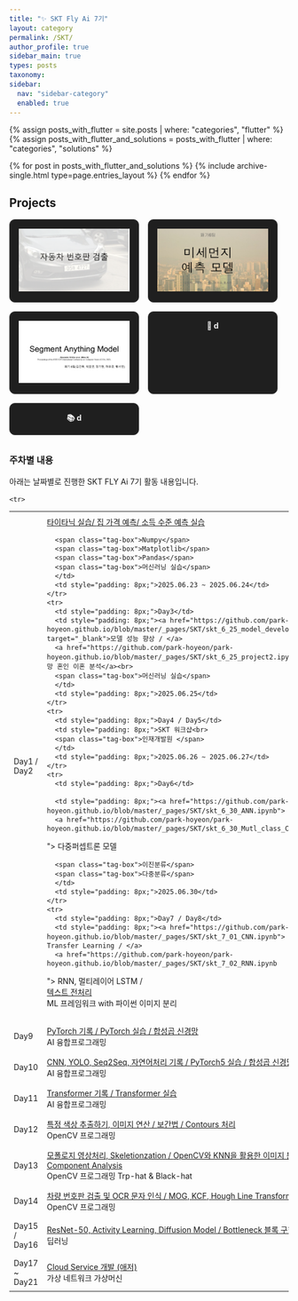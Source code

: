 ```yaml
---
title: "✨ SKT Fly Ai 7기"
layout: category
permalink: /SKT/
author_profile: true
sidebar_main: true
types: posts
taxonomy:
sidebar:
  nav: "sidebar-category"
  enabled: true
---
```


{% assign posts_with_flutter = site.posts | where: "categories", "flutter" %}
{% assign posts_with_flutter_and_solutions = posts_with_flutter | where: "categories", "solutions" %}

{% for post in posts_with_flutter_and_solutions %}
  {% include archive-single.html type=page.entries_layout %}
{% endfor %}

<style>
.project-cards {
  display: flex;
  flex-wrap: wrap;
  gap: 1rem;
  margin-bottom: 2rem;
}
.project-card {
  background-color: #1f1f1f;
  padding: 1rem;
  border-radius: 10px;
  border: 1px solid #3a3a3a;
  text-align: center;
  width: 200px;
  transition: transform 0.2s;
}
.project-card:hover {
  transform: scale(1.03);
  background-color: #2c2c2c;
}
.project-card a {
  color: #f1f1f1;
  text-decoration: none;
  font-weight: bold;
}
</style>

## Projects

<div class="project-cards">
  <div class="project-card">
    <a href="/_pages/SKT/project/car">
      <img src="/_pages/SKT/image/car/슬라이드1.PNG" >
    </a>
  </div>

  <div class="project-card">
    <a href="/_pages/SKT/project/dust">
      <img src="/_pages/SKT/image/미세먼지 예측 모델 (1).png" >
      <div></div>
    </a>
  </div>

  <div class="project-card">
    <a href="/_pages/SKT/project/sam">
      <img src="/_pages/SKT/image/sam/슬라이드1.PNG" >
      <div></div>
    </a>
  </div>




  
  <div class="project-card">
    <a href="/project/food-log">🍱 d</a>
  </div>
  <div class="project-card">
    <a href="/project/study-log">📚 d</a>
  </div>
</div>

### 주차별 내용

아래는 날짜별로 진행한 SKT FLY Ai 7기 활동 내용입니다.<br>

<table style="width: 100%; border-collapse: collapse; text-align: left; font-size: 14px;">
  <tbody>
    <tr>
      <td style="padding: 8px;">Day1 / Day2</td>
      <td style="padding: 8px;"><a href="https://github.com/park-hoyeon/park-hoyeon.github.io/blob/master/_pages/SKT/titanic.ipynb" target="_blank">타이타닉 실습/ </a>
      <a href="https://github.com/park-hoyeon/park-hoyeon.github.io/blob/master/_pages/SKT/skt_6_24_house_value.ipynb"> 집 가격 예측/ </a>
      <a href="https://github.com/park-hoyeon/park-hoyeon.github.io/blob/master/_pages/SKT/skt_6_24_소득_수준_예측_실습.ipynb"> 소득 수준 예측 실습</a><br>


      <span class="tag-box">Numpy</span>
      <span class="tag-box">Matplotlib</span>
      <span class="tag-box">Pandas</span>
      <span class="tag-box">머신러닝 실습</span>
      </td>
      <td style="padding: 8px;">2025.06.23 ~ 2025.06.24</td>
    </tr>
    <tr>
      <td style="padding: 8px;">Day3</td>
      <td style="padding: 8px;"><a href="https://github.com/park-hoyeon/park-hoyeon.github.io/blob/master/_pages/SKT/skt_6_25_model_development.ipynb" target="_blank">모델 성능 향상 / </a>
      <a href="https://github.com/park-hoyeon/park-hoyeon.github.io/blob/master/_pages/SKT/skt_6_25_project2.ipynb"> 인구 동향 출생 사망 혼인 이혼 분석</a><br>
      <span class="tag-box">머신러닝 실습</span>
      </td>
      <td style="padding: 8px;">2025.06.25</td>
    </tr>
    <tr>
      <td style="padding: 8px;">Day4 / Day5</td>
      <td style="padding: 8px;">SKT 워크샵<br>     
      <span class="tag-box">인재개발원 </span>
      </td>
      <td style="padding: 8px;">2025.06.26 ~ 2025.06.27</td>
    </tr>
    <tr>
      <td style="padding: 8px;">Day6</td>
         
      <td style="padding: 8px;"><a href="https://github.com/park-hoyeon/park-hoyeon.github.io/blob/master/_pages/SKT/skt_6_30_ANN.ipynb"> 심층 신경망 / </a>
      <a href="https://github.com/park-hoyeon/park-hoyeon.github.io/blob/master/_pages/SKT/skt_6_30_Mutl_class_Classification.ipynb
">  다중퍼셉트론 모델</a><br>
            
      <span class="tag-box">이진분류</span>
      <span class="tag-box">다중분류</span>
      </td>
      <td style="padding: 8px;">2025.06.30</td>
    </tr>
    <tr>
      <td style="padding: 8px;">Day7 / Day8</td>
      <td style="padding: 8px;"><a href="https://github.com/park-hoyeon/park-hoyeon.github.io/blob/master/_pages/SKT/skt_7_01_CNN.ipynb"> CNN - 이미지 분류, Transfer Learning / </a>
      <a href="https://github.com/park-hoyeon/park-hoyeon.github.io/blob/master/_pages/SKT/skt_7_02_RNN.ipynb
"> RNN, 멀티레이어 LSTM /  </a><br>
<a href="https://github.com/park-hoyeon/park-hoyeon.github.io/blob/master/_pages/SKT/skt_7_02_텍스트_전처리.ipynb
"> 텍스트 전처리   </a><br>
      <span class="tag-box">ML 프레임워크 with 파이썬</span>
      <span class="tag-box">이미지 분리</span>
      </td>
      <td style="padding: 8px;">2025.07.01 ~ 2025.07.02</td>
    </tr>

    
    <tr>
  <td style="padding: 8px;">Day9</td>
  <td style="padding: 8px;">
    <a href="https://jumbled-ship-7f2.notion.site/7-3-PyTorch-2256560b6e4980c09bb6e12d3b97ca1b?source=copy_link"> PyTorch 기록 / </a>
    <a href="https://github.com/park-hoyeon/park-hoyeon.github.io/blob/master/_pages/SKT/skt_7_03_pytorch_practice.ipynb"> PyTorch 실습 / </a>
    <a href="https://github.com/park-hoyeon/park-hoyeon.github.io/blob/master/_pages/SKT/skt_7_03_딥러닝"> 합성곱 신경망 </a><br>
    <span class="tag-box">AI 융합프로그래밍</span>
  </td>
  <td style="padding: 8px;">2025.07.03</td>
</tr>


<tr>
  <td style="padding: 8px;">Day10</td>
  <td style="padding: 8px;">
    <a href="https://jumbled-ship-7f2.notion.site/7-4-CNN-YOLO-Seq2Seq-2266560b6e4980338addde87f4a644f2?source=copy_link"> CNN, YOLO, Seq2Seq, 자연어처리 기록 / </a>
    <a href="https://github.com/park-hoyeon/park-hoyeon.github.io/blob/master/_pages/SKT/skt_7_04_pytorch5.ipynb"> PyTorch5 실습 / </a>
    <a href="https://github.com/park-hoyeon/park-hoyeon.github.io/blob/master/_pages/SKT/skt_7_03_딥러닝"> 합성곱 신경망 </a><br>
    <span class="tag-box">AI 융합프로그래밍</span>
  </td>
  <td style="padding: 8px;">2025.07.04</td>
</tr>

<tr>
  <td style="padding: 8px;">Day11</td>
  <td style="padding: 8px;">
    <a href="https://jumbled-ship-7f2.notion.site/7-5-Transformer-2276560b6e4980e7a245c4c410b451a9?source=copy_link"> Transformer 기록 / </a>
    <a href="https://github.com/park-hoyeon/park-hoyeon.github.io/blob/master/_pages/SKT/skt_7_05_Transformer.ipynb"> Transformer 실습  </a><br>
    <span class="tag-box">AI 융합프로그래밍</span>
  </td>
  <td style="padding: 8px;">2025.07.05</td>
</tr>

<tr>
  <td style="padding: 8px;">Day12</td>
  <td style="padding: 8px;">
    <a href="https://github.com/park-hoyeon/park-hoyeon.github.io/blob/master/_pages/SKT/skt_7_07_OpenCV.ipynb"> 특정 색상 추출하기, 이미지  연산 / </a>
    <a href="https://github.com/park-hoyeon/park-hoyeon.github.io/blob/master/_pages/SKT/skt_7_07_OpenCV2.ipynb"> 보간법 /  </a>
    <a href="https://github.com/park-hoyeon/park-hoyeon.github.io/blob/master/_pages/SKT/skt_7_07_OpenCV(3).ipynb
"> Contours 처리  </a><br>
    <span class="tag-box">OpenCV 프로그래밍</span>
  </td>
  <td style="padding: 8px;">2025.07.07</td>
</tr>


<tr>
  <td style="padding: 8px;">Day13</td>
  <td style="padding: 8px;">
    <a href="https://github.com/park-hoyeon/park-hoyeon.github.io/blob/master/_pages/SKT/skt_7_08_OpenCV.ipynb"> 모폴로지 영상처리, Skeletionzation / </a>
    <a href="https://github.com/park-hoyeon/park-hoyeon.github.io/blob/master/_pages/SKT/skt_7_08_OpenCV2.ipynb"> OpenCV와 KNN을 활용한 이미지 분류 /  </a>
    <a href="https://github.com/park-hoyeon/park-hoyeon.github.io/blob/master/_pages/SKT/skt_7_08_Haar_Cascade얼굴인식_연결요소분석.ipynb
"> Connected Component Analysis  </a><br>
    <span class="tag-box">OpenCV 프로그래밍</span>
    <span class="tag-box">Trp-hat & Black-hat</span>
  </td>
  <td style="padding: 8px;">2025.07.08</td>
</tr>


<tr>
  <td style="padding: 8px;">Day14</td>
  <td style="padding: 8px;">
    <a href="https://jumbled-ship-7f2.notion.site/7-9-openCV-OCR-22b6560b6e498030b41ac05e6133aed9?source=copy_link"> 차량 번호판 검출 및 OCR 문자 인식 / </a>
    <a href="https://github.com/park-hoyeon/park-hoyeon.github.io/blob/master/_pages/SKT/skt_7_09_.ipynb"> MOG, KCF, Hough Line Transform  </a><br>
    <span class="tag-box">OpenCV 프로그래밍</span>
  </td>
  <td style="padding: 8px;">2025.07.09</td>
</tr>

<tr>
  <td style="padding: 8px;">Day15 / Day16</td>
  <td style="padding: 8px;">
    <a href="https://jumbled-ship-7f2.notion.site/7-10-22c6560b6e4980aca332e273cceecde3?source=copy_link"> ResNet-50, Activity Learning, Diffusion Model  / </a>
    <a href="https://github.com/park-hoyeon/park-hoyeon.github.io/blob/master/_pages/SKT/skt_7_10_딥러닝.ipynb"> Bottleneck 블록 구현, UNet Model  </a><br>
    <span class="tag-box">딥러닝 </span>
  </td>
  <td style="padding: 8px;">2025.07.10 ~ 2025.07.11</td>
</tr>

<tr>
  <td style="padding: 8px;">Day17 ~ Day21</td>
  <td style="padding: 8px;">
    <a href="https://jumbled-ship-7f2.notion.site/7-14-7-18-Cloud-Service-2306560b6e4980ab967cd1ef1b212d73?source=copy_link"> Cloud Service 개발 (애저) </a>
    <br>
    <span class="tag-box">가상 네트워크 </span>
    <span class="tag-box">가상머신 </span>
  </td>
  <td style="padding: 8px;">2025.07.14 ~ 2025.07.18</td>
</tr>






    
  </tbody>
</table>

<br/>
